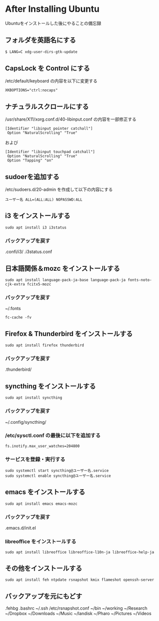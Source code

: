 # After Installing Ubuntu
Ubuntuをインストールした後にやることの備忘録

## フォルダを英語名にする
```bash
$ LANG=C xdg-user-dirs-gtk-update
```

## CapsLock を Control にする
/etc/default/keyboard の内容を以下に変更する
```
XKBOPTIONS="ctrl:nocaps"
```

## ナチュラルスクロールにする
/usr/share/X11/xorg.conf.d/40-libinput.conf の内容を一部修正する
```
[Identifier "libinput pointer catchall"]
 Option "NaturalScrolling" "True"
```
および
```
[Identifier "libinput touchpad catchall"]
 Option "NaturalScrolling" "True"
 Option "Tapping" "on"
```

## sudoerを追加する
/etc/sudoers.d/20-admin を作成して以下の内容にする
```
ユーザー名 ALL=(ALL:ALL) NOPASSWD:ALL
```

## i3 をインストールする
```
sudo apt install i3 i3status
```
### バックアップを戻す
.confi/i3/
.i3status.conf

## 日本語関係＆mozc をインストールする
```
sudo apt install language-pack-ja-base language-pack-ja fonts-noto-cjk-extra fcitx5-mozc
```
### バックアップを戻す
~/.fonts
```
fc-cache -fv
```

## Firefox & Thunderbird をインストールする
```
sudo apt install firefox thunderbird
```
### バックアップを戻す
.thunderbird/

## syncthing をインストールする
```
sudo apt install syncthing
```
### バックアップを戻す
~/.config/syncthing/
### /etc/sysctl.conf の最後に以下を追加する
```
fs.inotify.max_user_watches=204800
```
### サービスを登録・実行する
```
sudo systemctl start syncthing@ユーザー名.service
sudo systemctl enable syncthing@ユーザー名.service
```
## emacs をインストールする
```
sudo apt install emacs emacs-mozc
```
### バックアップを戻す
.emacs.d/init.el

### libreoffice をインストールする
```
sudo apt install libreoffice libreoffice-l10n-ja libreoffice-help-ja
```

## その他をインストールする
```
sudo apt install feh ntpdate rsnapshot kmix flameshot openssh-server
```

## バックアップを元にもどす
.fehbg
.bashrc
~/.ssh
/etc/rsnapshot.conf
~/bin
~/working
~/Research
~/Dropbox
~/Downloads
~/Music
~/landisk
~/Pharo
~/Pictures
~/Videos

